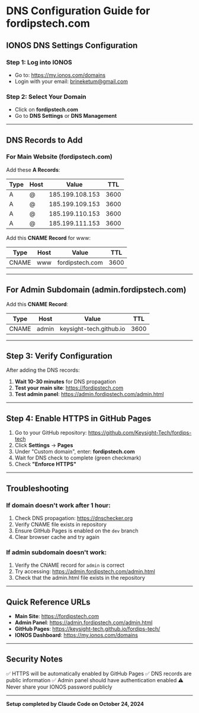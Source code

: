 # DNS Configuration Guide for fordipstech.com

## IONOS DNS Settings Configuration

### Step 1: Log into IONOS
- Go to: https://my.ionos.com/domains
- Login with your email: brineketum@gmail.com

### Step 2: Select Your Domain
- Click on **fordipstech.com**
- Go to **DNS Settings** or **DNS Management**

---

## DNS Records to Add

### For Main Website (fordipstech.com)

Add these **A Records**:

| Type | Host | Value | TTL |
|------|------|-------|-----|
| A | @ | 185.199.108.153 | 3600 |
| A | @ | 185.199.109.153 | 3600 |
| A | @ | 185.199.110.153 | 3600 |
| A | @ | 185.199.111.153 | 3600 |

Add this **CNAME Record** for www:

| Type | Host | Value | TTL |
|------|------|-------|-----|
| CNAME | www | fordipstech.com | 3600 |

---

## For Admin Subdomain (admin.fordipstech.com)

Add this **CNAME Record**:

| Type | Host | Value | TTL |
|------|------|-------|-----|
| CNAME | admin | keysight-tech.github.io | 3600 |

---

## Step 3: Verify Configuration

After adding the DNS records:

1. **Wait 10-30 minutes** for DNS propagation
2. **Test your main site**: https://fordipstech.com
3. **Test admin panel**: https://admin.fordipstech.com/admin.html

---

## Step 4: Enable HTTPS in GitHub Pages

1. Go to your GitHub repository: https://github.com/Keysight-Tech/fordips-tech
2. Click **Settings** → **Pages**
3. Under "Custom domain", enter: **fordipstech.com**
4. Wait for DNS check to complete (green checkmark)
5. Check **"Enforce HTTPS"**

---

## Troubleshooting

### If domain doesn't work after 1 hour:
1. Check DNS propagation: https://dnschecker.org
2. Verify CNAME file exists in repository
3. Ensure GitHub Pages is enabled on the `dev` branch
4. Clear browser cache and try again

### If admin subdomain doesn't work:
1. Verify the CNAME record for `admin` is correct
2. Try accessing: https://admin.fordipstech.com/admin.html
3. Check that the admin.html file exists in the repository

---

## Quick Reference URLs

- **Main Site**: https://fordipstech.com
- **Admin Panel**: https://admin.fordipstech.com/admin.html
- **GitHub Pages**: https://keysight-tech.github.io/fordips-tech/
- **IONOS Dashboard**: https://my.ionos.com/domains

---

## Security Notes

✅ HTTPS will be automatically enabled by GitHub Pages
✅ DNS records are public information
✅ Admin panel should have authentication enabled
⚠️ Never share your IONOS password publicly

---

**Setup completed by Claude Code on October 24, 2024**
